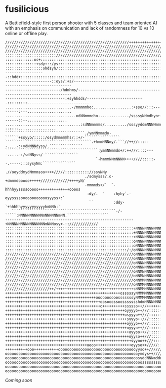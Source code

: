 # fusilicious
A Battlefield-style first person shooter with 5 classes and team oriented AI with an emphasis on communication and lack of randomness for 10 vs 10 online or offline play.

<!-- language: lang-none -->

    ////////////////////////////////////////////////////////++++++++++++++++++++++++++++++++++++++++++++
    ////////////////////////////////////////////////////////////////////////////////////////////////////
    ////////////////////////////////////////////////////////////////////////////////////////////////////
    ::::::::::::::::::::::://///////////////////////////////////////////////////////////////////////////
    :::::::::::::os+:::::::::::::::::::::::::::::::::::::::::::::::::::::::::::::::::::::::::::::://////
    ::::::::::::::+sdy+::/ys::::::::::::::::::::::::::::::::::::::::::::::::::::::::::::::::::::::::::::
    :::::::::::::::::ohdsyh/::::::::::::::::::::::::::::::::::::::::::::::::::::::::::::::::::::::::::::
    ------------------::hdd+::::::::::::::::::::::::::::::::::::::::::::::::::::::::::::::::::::::::::::
    ---------------------::oys/:+s/---------------------------------------------------------------------
    -------------------------/hdmhms/-------------------------------------------------------------------
    ---------------------------:+syhhdds/--------------------------:::::::::----------------------------
    ..............................-/mmmmmho:.................:+sso//:::---------:---....................
    ................................odNNmmmdho-............./ssssyNNmdhyo+:-------::--..................
    ..................................:sdNNmmmms/........../sssyyddmNNNNmmddhs+:---:::-.................
    ````````````````````````````````````./ymNNmmmdo-``````+ssyyo/:::::/osydmmmmmhs/::+/-````````````````
    ```````````````````````````````````````.+hmmNNNmy/.```//++//:::---....-:+ydNNNNdyss/.```````````````
    ``````````````````````````````````````````:ymmNNmmds+/:++///::::----.....-:/sdNNyss/-```````````````
                                             `-hmmmNNmNNNN++++////:::::--.-----:::sysyNm:```````````````
                                           .//ooyddmydNmmmsoo++++/////::::::::::://ssyNNy               
                                        ./sdmysss/.o-+dmmmdooooo+++++/////////////++++yN/               
                                        -mmmmds+/`  `-hhhhyyssssooooo++++++++++++++oooos                
                                         :dy/.  `    :hyhy`.-oyyssssoooooooooooosyyss+:`                
                                          ``         :ddy-   `+hhhhhyyyyyyyyyyyhmNNh:`                  
       ```````````````````````````````````````````````-/-`````:NNNNNNNNNNNmNNNNNNmNN.```````````````````
    ----------------------------------------------------------+NNNNNNNNNNNNNNNNNmNNNosy+-:://///////////
    ::::::::::::::::::::::::::::::::::::::::::::::::::::::::::+NNNNNNNNNNNNNNNmmmNNmmmds:+ssssssssssssss
    ::::::::::::::::::::::::::::::::::::::::::::::::::::::::::+NNNNNNNNNNNNNNNNmmmNmy+/::+ssssssssssssss
    ::::::::::::::::::::::::::::::::::::::::::::::::::::::::::+NNNNNNNNNNNNNNNNmmNNN/::::+ssssssssssssss
    ::::::::::::::::::::::::::::::::::::::::::::::::::::::::::oNNNNNNNNNNNNNNNNmNNmm/:://ossssssssssssss
    ::::::::::::::::::::::::::::::::::::::::::::::::::::::::::oNNNNNNNNNNNNNNNNdmNmmo+++oossssssssssssss
    :::::::::::::::::::::::::::::::::::::::::::::::::::::::/:/oNNNNNNNNNNNNNNNmmNNNmmmdho+///+++++++++++
    //////////////////////////////////////////////////////////oNNNNNNNNNNNNNNNmNNNNmdmmmmho/////////////
    //////////////////////////////////////////////////////////oNNNNNNNNNNNNNNNNNNNNN+oydmh//////////////
    //////////////////////////////////////////////////////////oNNNNNNNNNNNNNNNNNmmNm///+o+//////////////
    //////////////////////////////////////////////////////////oNNNNNNNNNNNNNNNNNmmNm////////////////////
    //////////////////////////////////////////////////////////oNNMNNNNNNNNNNNNmNmmNm////////////////////
    //////////////////////////////////////////////////////////oNNMNNNNNNNNNNNNmmmmNm////////////////////
    //////////////////////////////////////////////////////////oNNMMNNNNNNNNNNNmmmmNm////////////////////
    //////////////////////////////////////////////////////////oNNMMNNNNNNNNNNNmmmmNm////////////////////
    ////////////////////++/+++++++++++++++++++++++++++++++++++sNNMMNNNNNNNNNNNNmNNNd++++++++++++++++++++
    ++++++++++++++++++++++++++++++++++++++++++++++++++++osssssyNMMMMNNNNNNNNNNNNNNNd++++++++++++++++++++
    +++++++++++++++++++++++++++++++++++++++++oooooooooosssssssyNMMMMNNNNNNNNNNNNNNNd++++++++++++++++++++
    +++++++++++++++++++++++++++++++++++++++++++oosooossoossssssshdmNNNNNNNNNNNmmNdyo++++++++++++++++++++
    +++++++++++++++++++++++++++++++++++++++++++o++++++++++ssssso++//++++++++++/+d///++++++++++++++++++++
    ++++++++++++++++++++++++++++++++++++++++++++++++++++++oyyyyo++///:::::-::::+d///++++++++++++++++++++
    ++++++++++++++++++++++++++++++++++++++++++++++++++++++osyyyo++///::::::::osdN+//++++++++++++++++++++
    +++++++++++++++++++++++++++++++++++++++++++++++++++++++syyyo++///::::::::++om//+++++++++++++++++++++
    +++++++++++++++++++++++++++++++++++++++++++++++++++++++oyyyo++///::::::::::om//+++++++++++++++++++++
    +++++++++++++++++++++++++++++++++++++++++++++++++++++++oyyyo++///::::::::::od//+++++++++++++++++++++
    ++++++++++++++++++++++++++++++++++++++++++++++++++++++++oyyoo++//::::::::::/+//+++++++++++++++++++++
    ++++++++++++++++++++++++++++++++++++++++++++++++++++++++oyyso++///:::::::::////+++++++++++++++++++++
    +++++++++++++++++++++++++++++++++++++++++++++++++++++++++syyoo++///:::::::////++++++++++++++++++++++
    +++++++++++++++++++++++++++++++++++++oooo++++++++++++++++oyyso++/////:::://///++o+++++++++++++++++++
    ++++++++++ooo+++++++++++oooooooooooooooooooooooooooooooooooyyso++///////////++oooooooooooooooooooo++
    ooooooooooooooooooooooooooooooooooooooooooooooooooooooooooooymdys++//////+oydsoooooooooooooooooooooo
    oooooooooooooooooooooooooooooooooooooooooooooooooooooooooooosyddNNNmddddNNmdsooooooooooooooooooooooo
    oooooooooooooooooooooooooooooooooooooooooooooooooooooooooooooossssssssssso+ooooooooooooooooooooooooo
    oooooooooooooooooooooooooooooooooooooooooooooooooooooooooooooooooooooooooooooooooooooooooooooooooooo
    oooooooooooooooooooooooooooooooooooooooooooooooooooooooooooooooooooooooooooooooooooooooooooooooooooo


_Coming soon_
